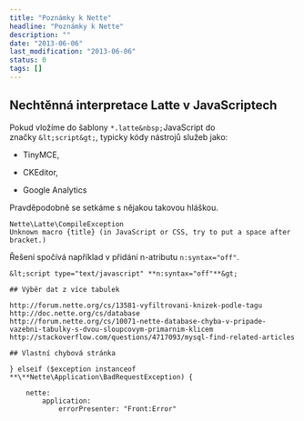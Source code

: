 ```yaml
---
title: "Poznámky k Nette"
headline: "Poznámky k Nette"
description: ""
date: "2013-06-06"
last_modification: "2013-06-06"
status: 0
tags: []
---
```


## Nechtěnn&aacute; interpretace Latte v JavaScriptech

Pokud vlož&iacute;me do &scaron;ablony `*.latte&nbsp;`JavaScript do značky&nbsp;`&lt;script&gt;`, typicky k&oacute;dy n&aacute;strojů služeb jako:

- TinyMCE,

- CKEditor,

- Google Analytics

Pravděpodobně se setk&aacute;me s nějakou takovou hl&aacute;&scaron;kou.

```
Nette\Latte\CompileException
Unknown macro {title} (in JavaScript or CSS, try to put a space after bracket.)
```

Ře&scaron;en&iacute; spoč&iacute;v&aacute; např&iacute;klad v přid&aacute;n&iacute; n-atributu `n:syntax="off"`.

```
&lt;script type="text/javascript" **n:syntax="off"**&gt;

## Výběr dat z více tabulek

http://forum.nette.org/cs/13581-vyfiltrovani-knizek-podle-tagu
http://doc.nette.org/cs/database
http://forum.nette.org/cs/10071-nette-database-chyba-v-pripade-vazebni-tabulky-s-dvou-sloupcovym-primarnim-klicem
http://stackoverflow.com/questions/4717093/mysql-find-related-articles

## Vlastní chybová stránka

} elseif ($exception instanceof **\**Nette\Application\BadRequestException) {
```

```
	nette:
		application:
			errorPresenter: "Front:Error"
```